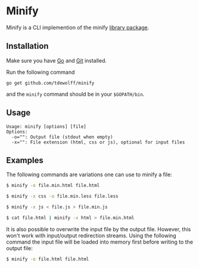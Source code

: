 # Minify
Minify is a CLI implemention of the minify [library package](https://github.com/tdewolff/minify/blob/master/README.md).

## Installation
Make sure you have [Go](http://golang.org/) and [Git](http://git-scm.com/) installed.

Run the following command

	go get github.com/tdewolff/minify

and the `minify` command should be in your `$GOPATH/bin`.

## Usage

	Usage: minify [options] [file]
	Options:
	  -o="": Output file (stdout when empty)
	  -x="": File extension (html, css or js), optional for input files

## Examples
The following commands are variations one can use to minify a file:

```sh
$ minify -o file.min.html file.html

$ minify -x css -o file.min.less file.less

$ minify -x js < file.js > file.min.js

$ cat file.html | minify -x html > file.min.html
```

It is also possible to overwrite the input file by the output file. However, this won't work with input/output redirection streams. Using the following command the input file will be loaded into memory first before writing to the output file:

```sh
$ minify -o file.html file.html
```